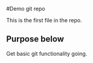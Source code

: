 #Demo git repo

This is the first file in the repo.

## Purpose below
Get basic git functionality going.